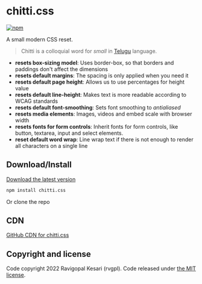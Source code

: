 # chitti.css

[![npm](https://img.shields.io/npm/v/chitti.css.svg)](https://www.npmjs.com/package/chitti.css)

A small modern CSS reset. 

> Chitti is a colloquial word for *small* in [Telugu](https://en.wikipedia.org/wiki/Telugu_language) language.

* **resets box-sizing model**: Uses border-box, so that borders and paddings don't affect the dimensions
* **resets default margins**:  The spacing is only applied when you need it
* **resets default page height**: Allows us to use percentages for height value
* **resets default line-height**: Makes text is more readable according to WCAG standards
* **resets default font-smoothing**:  Sets font smoothing to *antialiased*
* **resets media elements**: Images, videos and embed scale with browser width
* **resets fonts for form controls**: Inherit fonts for form controls, like button, textarea, input and select elements.
* **reset default word wrap**: Line wrap text if there is not enough to render all characters on a single line 

## Download/Install

[Download the latest version](https://raw.githubusercontent.com/rvgpl/chitti.css/main/chitti.css)

```sh
npm install chitti.css
```

Or clone the repo

## CDN

[GitHub CDN for chitti.css](https://cdn.jsdelivr.net/gh/rvgpl/chitti.css@main/chitti.css)

## Copyright and license

Code copyright 2022 Ravigopal Kesari (rvgpl). Code released under [the MIT license](https://github.com/rvgpl/chitti.css/blob/main/LICENSE).
